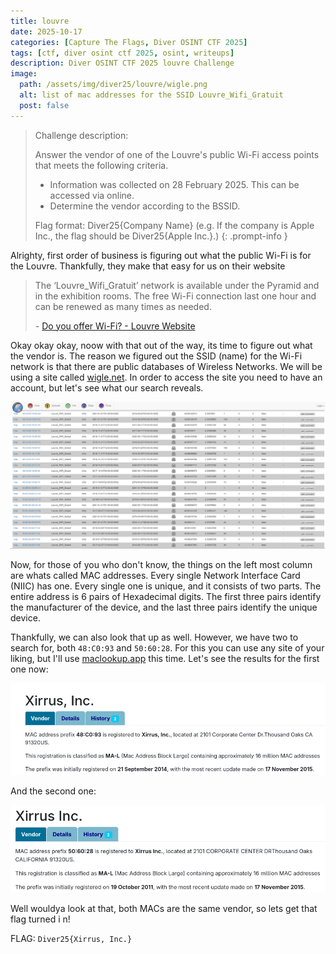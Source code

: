 ```yaml
---
title: louvre
date: 2025-10-17
categories: [Capture The Flags, Diver OSINT CTF 2025]
tags: [ctf, diver osint ctf 2025, osint, writeups]
description: Diver OSINT CTF 2025 louvre Challenge
image:
  path: /assets/img/diver25/louvre/wigle.png
  alt: list of mac addresses for the SSID Louvre_Wifi_Gratuit
  post: false
---
```



> Challenge description:
>
>Answer the vendor of one of the Louvre's public Wi-Fi access points that meets the following criteria.
>
> - Information was collected on 28 February 2025. This can be accessed via online.
> - Determine the vendor according to the BSSID.
>
> Flag format: Diver25{Company Name} (e.g. If the company is Apple Inc., the flag should be Diver25{Apple Inc.}.)
{: .prompt-info }

Alrighty, first order of business is figuring out what the public Wi-Fi is for the Louvre. Thankfully, they make that easy for us on their website

>The ‘Louvre_Wifi_Gratuit’ network is available under the Pyramid and in the exhibition rooms. The free Wi-Fi connection last one hour and can be renewed as many times as needed.
>
>\- [Do you offer Wi-Fi? - Louvre Website](https://contact.louvre.fr/hc/en-gb/articles/12853523479453-Do-you-offer-WiFi)

Okay okay okay, noow with that out of the way, its time to figure out what the vendor is. The reason we figured out the SSID (name) for the Wi-Fi network is that there are public databases of Wireless Networks. We will be using a site called [wigle.net](https://wigle.net). In order to access the site you need to have an account, but let's see what our search reveals.

![search results](/assets/img/diver25/louvre/wigle.png)

Now, for those of you who don't know, the things on the left most column are whats called MAC addresses. Every single Network Interface Card (NIIC) has one. Every single one is unique, and it consists of two parts. The entire address is 6 pairs of Hexadecimal digits. The first three pairs identify the manufacturer of the device, and the last three pairs identify the unique device.

Thankfully, we can also look that up as well. However, we have two to search for, both `48:C0:93` and `50:60:28`. For this you can use any site of your liking, but I'll use [maclookup.app](https://maclookup.app) this time. Let's see the results for the first one now:

![first mac](/assets/img/diver25/louvre/1-mac.png)

And the second one:

![second mac](/assets/img/diver25/louvre/2-mac.png)

Well wouldya look at that, both MACs are the same vendor, so lets get that flag turned i n!

FLAG: `Diver25{Xirrus, Inc.}`